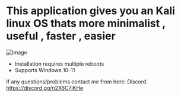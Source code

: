 # This application gives you an Kali linux OS thats more minimalist , useful , faster , easier

![image](https://user-images.githubusercontent.com/104208624/191356499-11872a64-5dcd-4cab-88d4-20129a43f8bc.png)

* Installation requires multiple reboots
* Supports Windows 10-11

If any questions/problems contact me from here:
Discord: https://discord.gg/n2X6C7jKHe
